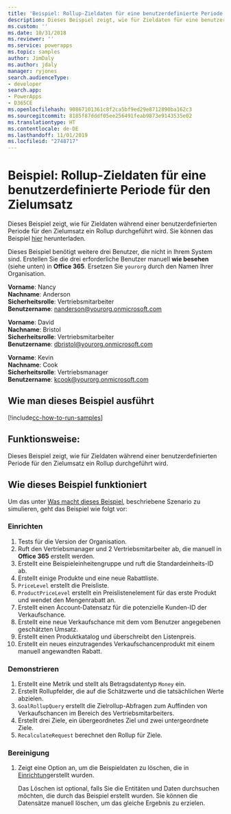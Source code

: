 ```yaml
---
title: 'Beispiel: Rollup-Zieldaten für eine benutzerdefinierte Periode für den Zielumsatz (Common Data Service) | Microsoft-Dokumentation'
description: Dieses Beispiel zeigt, wie für Zieldaten für eine benutzerdefinierte Periode für den Zielumsatz ein Rollup durchgeführt wird.
ms.custom: ''
ms.date: 10/31/2018
ms.reviewer: ''
ms.service: powerapps
ms.topic: samples
author: JimDaly
ms.author: jdaly
manager: ryjones
search.audienceType:
- developer
search.app:
- PowerApps
- D365CE
ms.openlocfilehash: 90867101361c8f2ca5bf9ed29e8712890ba162c3
ms.sourcegitcommit: 8185f87dddf05ee256491feab9873e9143535e02
ms.translationtype: HT
ms.contentlocale: de-DE
ms.lasthandoff: 11/01/2019
ms.locfileid: "2748717"
---
```

# <a name="sample-rollup-goal-data-for-a-custom-period-against-the-target-revenue"></a>Beispiel: Rollup-Zieldaten für eine benutzerdefinierte Periode für den Zielumsatz

<!-- https://docs.microsoft.com/dynamics365/customer-engagement/developer/sample-rollup-goal-data-custom-period-target-revenue -->

Dieses Beispiel zeigt, wie für Zieldaten während einer benutzerdefinierten Periode für den Zielumsatz ein Rollup durchgeführt wird. Sie können das Beispiel [hier](https://github.com/Microsoft/PowerApps-Samples/tree/master/cds/orgsvc/C%23/RollupGoalData) herunterladen.

Dieses Beispiel benötigt weitere drei Benutzer, die nicht in Ihrem System sind. Erstellen Sie die drei erforderliche Benutzer manuell **wie besehen** (siehe unten) in **Office 365**. Ersetzen Sie `yourorg` durch den Namen Ihrer Organisation.

**Vorname**: Nancy<br/>
**Nachname**: Anderson<br/>
**Sicherheitsrolle**: Vertriebsmitarbeiter<br/>
**Benutzername**: nanderson@yourorg.onmicrosoft.com<br/>

**Vorname**: David<br/>
**Nachname**: Bristol<br/>
**Sicherheitsrolle**: Vertriebsmitarbeiter<br/>
**Benutzername**: dbristol@yourorg.onmicrosoft.com<br/>

**Vorname**: Kevin<br/>
**Nachname**: Cook<br/>
**Sicherheitsrolle**: Vertriebsmanager<br/>
**Benutzername**: kcook@yourorg.onmicrosoft.com<br/>

## <a name="how-to-run-this-sample"></a>Wie man dieses Beispiel ausführt

[!include[cc-how-to-run-samples](../../includes/cc-how-to-run-samples.md)]

## <a name="what-this-sample-does"></a>Funktionsweise:

Dieses Beispiel zeigt, wie für Zieldaten während einer benutzerdefinierten Periode für den Zielumsatz ein Rollup durchgeführt wird.

## <a name="how-this-sample-works"></a>Wie dieses Beispiel funktioniert

Um das unter [Was macht dieses Beispiel](#what-this-sample-does), beschriebene Szenario zu simulieren, geht das Beispiel wie folgt vor:

### <a name="setup"></a>Einrichten

1. Tests für die Version der Organisation.
2. Ruft den Vertriebsmanager und 2 Vertriebsmitarbeiter ab, die manuell in **Office 365** erstellt werden.
3. Erstellt eine Beispieleinheitengruppe und ruft die Standardeinheits-ID ab. 
4. Erstellt einige Produkte und eine neue Rabattliste.
5. `PriceLevel` erstellt die Preisliste.
6. `ProductPriceLevel` erstellt ein Preislistenelement für das erste Produkt und wendet den Mengenrabatt an.
7. Erstellt einen Account-Datensatz für die potenzielle Kunden-ID der Verkaufschance.
8. Erstellt eine neue Verkaufschance mit dem vom Benutzer angegebenen geschätzten Umsatz.
9. Erstellt einen Produktkatalog und überschreibt den Listenpreis.
10. Erstellt ein neues einzutragendes Verkaufschancenprodukt mit einem manuell angewandten Rabatt.

### <a name="demonstrate"></a>Demonstrieren

1. Erstellt eine Metrik und stellt als Betragsdatentyp `Money` ein.
2. Erstellt Rollupfelder, die auf die Schätzwerte und die tatsächlichen Werte abzielen.
3. `GoalRollupQuery` erstellt die Zielrollup-Abfragen zum Auffinden von Verkaufschancen im Bereich des Vertriebsmitarbeiters. 
4. Erstellt drei Ziele, ein übergeordnetes Ziel und zwei untergeordnete Ziele.
5. `RecalculateRequest` berechnet den Rollup für Ziele. 

### <a name="clean-up"></a>Bereinigung

1. Zeigt eine Option an, um die Beispieldaten zu löschen, die in [Einrichtung](#setup)erstellt wurden.

    Das Löschen ist optional, falls Sie die Entitäten und Daten durchsuchen möchten, die durch das Beispiel erstellt wurden. Sie können die Datensätze manuell löschen, um das gleiche Ergebnis zu erzielen.

